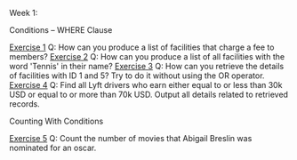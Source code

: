 Week 1: 

Conditions – WHERE Clause

[Exercise 1](https://pgexercises.com/questions/basic/where.html)
    Q: How can you produce a list of facilities that charge a fee to members?
[Exercise 2](https://pgexercises.com/questions/basic/where3.html)
    Q: How can you produce a list of all facilities with the word 'Tennis' in their name?
[Exercise 3](https://pgexercises.com/questions/basic/where4.html)
    Q: How can you retrieve the details of facilities with ID 1 and 5? Try to do it without using the OR operator.
[Exercise 4](https://platform.stratascratch.com/coding/10003-lyft-driver-wages?code_type=1)
    Q: Find all Lyft drivers who earn either equal to or less than 30k USD or equal to or more than 70k USD. Output all details related to retrieved records.

Counting With Conditions

[Exercise 5](https://platform.stratascratch.com/coding/10128-count-the-number-of-movies-that-abigail-breslin-nominated-for-oscar?code_type=1)
    Q: Count the number of movies that Abigail Breslin was nominated for an oscar.